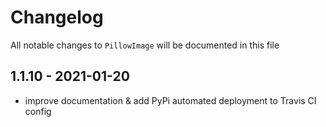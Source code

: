 # Changelog

All notable changes to `PillowImage` will be documented in this file

## 1.1.10 - 2021-01-20
 - improve documentation & add PyPi automated deployment to Travis CI config